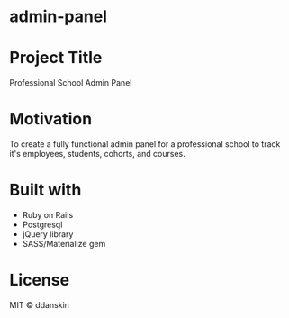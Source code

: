 # admin-panel

# Project Title
Professional School Admin Panel

# Motivation
To create a fully functional admin panel for a professional school to track it's employees, students, cohorts, and courses.

# Built with
* Ruby on Rails
* Postgresql
* jQuery library
* SASS/Materialize gem

# License
MIT &copy; ddanskin
